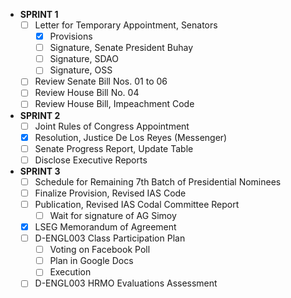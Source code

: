 - **SPRINT 1**
	- [ ] Letter for Temporary Appointment, Senators
		- [x] Provisions
		- [ ] Signature, Senate President Buhay
		- [ ] Signature, SDAO
		- [ ] Signature, OSS
	- [ ] Review Senate Bill Nos. 01 to 06
	- [ ] Review House Bill No. 04
	- [ ] Review House Bill, Impeachment Code
- **SPRINT 2**
	- [ ] Joint Rules of Congress Appointment
	- [x] Resolution, Justice De Los Reyes (Messenger)
	- [ ] Senate Progress Report, Update Table
	- [ ] Disclose Executive Reports
- **SPRINT 3**
	- [ ] Schedule for Remaining 7th Batch of Presidential Nominees
	- [ ] Finalize Provision, Revised IAS Code
	- [ ] Publication, Revised IAS Codal Committee Report
		- [ ] Wait for signature of AG Simoy
	- [x] LSEG Memorandum of Agreement
	- [ ] D-ENGL003 Class Participation Plan
		- [ ] Voting on Facebook Poll
		- [ ] Plan in Google Docs
		- [ ] Execution
	- [ ] D-ENGL003 HRMO Evaluations Assessment